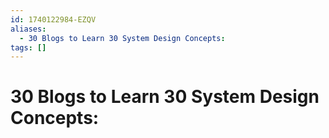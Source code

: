 ```yaml
---
id: 1740122984-EZQV
aliases:
  - 30 Blogs to Learn 30 System Design Concepts:
tags: []
---
```


# 30 Blogs to Learn 30 System Design Concepts:
